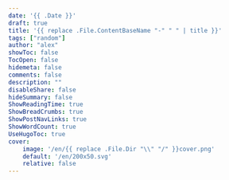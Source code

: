 ```yaml
---
date: '{{ .Date }}'
draft: true
title: '{{ replace .File.ContentBaseName "-" " " | title }}'
tags: ["random"]
author: "alex"
showToc: false 
TocOpen: false
hidemeta: false
comments: false
description: ""
disableShare: false
hideSummary: false
ShowReadingTime: true
ShowBreadCrumbs: true
ShowPostNavLinks: true
ShowWordCount: true
UseHugoToc: true
cover:
    image: '/en/{{ replace .File.Dir "\\" "/" }}cover.png'
    default: '/en/200x50.svg'
    relative: false
---
```

